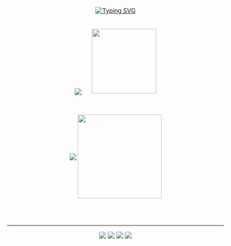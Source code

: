 <!DOCTYPE html>
<html lang="en">
<head>
    <meta charset="UTF-8">
    <meta http-equiv="X-UA-Compatible" content="IE=edge">
    <meta name="viewport" content="width=device-width, initial-scale=1.0">
</head>
<body>

<p align=center>
  <div align="center">
    <a href="https://git.io/typing-svg"><img src="https://readme-typing-svg.demolab.com?font=Roboto&weight=900&size=30&pause=1000&color=FFFFFF&center=true&vCenter=true&multiline=true&width=435&height=100&lines=Hi%2C+This+is+Tayeb+Khan;Laravel+Vue+React+Developer" alt="Typing SVG" /></a>
  </div>
</p>

<p align="center">
  <img align="center" src="https://github-readme-streak-stats.herokuapp.com/?user=tayeb-khan&theme=dark&hide_border=true"/>
  <img height="auto" width="150" style="margin-top:20; margin-left:20" src="https://www.pngmart.com/files/4/Coder-PNG-HD.png">
</p>

<br>
<p align="center">
    <img align="center" src="https://github-readme-stats.vercel.app/api?username=tayeb-khan&show_icons=true&hide_border=true&title_color=94b4a4&amp&icon_color=FFFFFF&amp&text_color=FFFFFF&amp&bg_color=000000&count_private=true&include_all_commits=true"/>
    <img align="center" height="195px" src="https://github-readme-stats.vercel.app/api/top-langs/?username=tayeb-khan&text_color=FFFFFF&bg_color=000000&title_color=94b4a4&langs_count=15&layout=compact&hide_border=true" />
</p>

<br> <br>

<hr>
<p align="center">
<a href="https://www.linkedin.com/in/tayeb-khan"><img src="https://img.shields.io/badge/-Tayeb%20Khan%20-0077B5?style=flat&logo=Linkedin&logoColor=white"/></a>
<a href="mailto:tayeb.khan320@gmail.com"><img src="https://img.shields.io/badge/-Gmail-D14836?style=flat&logo=Gmail&logoColor=white"/></a>
<a href="https://www.facebook.com/tayeb320"><img src="https://img.shields.io/badge/-Facebook-1877F2?style=flat&logo=Facebook&logoColor=white"/></a>
<a href="https://stackoverflow.com/users/13446763/tayeb320"><img src="https://img.shields.io/badge/Stack_Overflow-FE7A16?style=flat&&logo=stack-overflow&logoColor=white"/></a>
</p>

</body>
</html>
